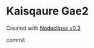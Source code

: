 # Kaisqaure Gae2


Created with [Nodeclipse v0.3](https://github.com/Nodeclipse/nodeclipse-1)   

commit